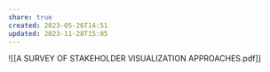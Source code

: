 ```yaml
---
share: true
created: 2023-05-26T14:51
updated: 2023-11-28T15:05
---
```

![[A SURVEY OF STAKEHOLDER VISUALIZATION APPROACHES.pdf]]
